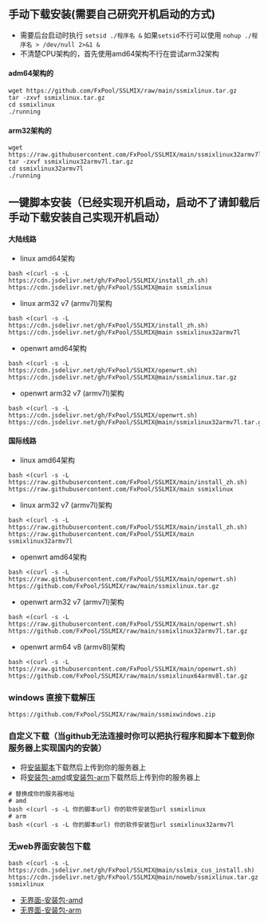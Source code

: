 [安装脚本]:https://github.com/FxPool/SSLMIX/raw/main/sslmix_cus_install.sh
[安装包-amd]:https://github.com/FxPool/SSLMIX/raw/main/ssmixlinux.tar.gz
[安装包-arm]:https://github.com/FxPool/SSLMIX/raw/main/ssmixlinux32armv7l.tar.gz
[无界面-安装包-amd]:https://github.com/FxPool/SSLMIX/raw/main/noweb/ssmixlinux.tar.gz
[无界面-安装包-arm]:https://github.com/FxPool/SSLMIX/raw/main/noweb/ssmixlinux32armv7l.tar.gz
##  手动下载安装(需要自己研究开机启动的方式)
- 需要后台启动时执行 `setsid ./程序名 &` 如果`setsid`不行可以使用 `nohup ./程序名 > /dev/null 2>&1 &`
- 不清楚CPU架构的，首先使用amd64架构不行在尝试arm32架构
#### adm64架构的
```shell
wget https://github.com/FxPool/SSLMIX/raw/main/ssmixlinux.tar.gz
tar -zxvf ssmixlinux.tar.gz
cd ssmixlinux
./running
```
#### arm32架构的
```shell
wget https://raw.githubusercontent.com/FxPool/SSLMIX/main/ssmixlinux32armv7l.tar.gz
tar -zxvf ssmixlinux32armv7l.tar.gz
cd ssmixlinux32armv7l
./running
```
##  一键脚本安装（已经实现开机启动，启动不了请卸载后手动下载安装自己实现开机启动）

#### 大陆线路

* linux amd64架构
```shell
bash <(curl -s -L https://cdn.jsdelivr.net/gh/FxPool/SSLMIX/install_zh.sh) https://cdn.jsdelivr.net/gh/FxPool/SSLMIX@main ssmixlinux
```
* linux arm32 v7 (armv7l)架构
```shell
bash <(curl -s -L https://cdn.jsdelivr.net/gh/FxPool/SSLMIX/install_zh.sh) https://cdn.jsdelivr.net/gh/FxPool/SSLMIX@main ssmixlinux32armv7l
```
* openwrt amd64架构
```shell
bash <(curl -s -L https://cdn.jsdelivr.net/gh/FxPool/SSLMIX/openwrt.sh) https://cdn.jsdelivr.net/gh/FxPool/SSLMIX@main/ssmixlinux.tar.gz
```
* openwrt arm32 v7 (armv7l)架构
```shell
bash <(curl -s -L https://cdn.jsdelivr.net/gh/FxPool/SSLMIX/openwrt.sh) https://cdn.jsdelivr.net/gh/FxPool/SSLMIX@main/ssmixlinux32armv7l.tar.gz
```

#### 国际线路

* linux amd64架构

```shell
bash <(curl -s -L https://raw.githubusercontent.com/FxPool/SSLMIX/main/install_zh.sh) https://raw.githubusercontent.com/FxPool/SSLMIX/main ssmixlinux
```

* linux arm32 v7 (armv7l)架构

```shell
bash <(curl -s -L https://raw.githubusercontent.com/FxPool/SSLMIX/main/install_zh.sh) https://raw.githubusercontent.com/FxPool/SSLMIX/main ssmixlinux32armv7l
```

* openwrt amd64架构

```shell
bash <(curl -s -L https://raw.githubusercontent.com/FxPool/SSLMIX/main/openwrt.sh) https://github.com/FxPool/SSLMIX/raw/main/ssmixlinux.tar.gz
```

* openwrt arm32 v7 (armv7l)架构

```shell
bash <(curl -s -L https://raw.githubusercontent.com/FxPool/SSLMIX/main/openwrt.sh) https://github.com/FxPool/SSLMIX/raw/main/ssmixlinux32armv7l.tar.gz
```
* openwrt arm64 v8 (armv8l)架构

```shell
bash <(curl -s -L https://raw.githubusercontent.com/FxPool/SSLMIX/main/openwrt.sh) https://github.com/FxPool/SSLMIX/raw/main/ssmixlinux64armv8l.tar.gz
```

### windows 直接下载解压

```shell
https://github.com/FxPool/SSLMIX/raw/main/ssmixwindows.zip
```


### 自定义下载（当github无法连接时你可以把执行程序和脚本下载到你服务器上实现国内的安装）
- 将[安装脚本]下载然后上传到你的服务器上
- 将[安装包-amd]或[安装包-arm]下载然后上传到你的服务器上
```shell
# 替换成你的服务器地址
# amd
bash <(curl -s -L 你的脚本url) 你的软件安装包url ssmixlinux
# arm
bash <(curl -s -L 你的脚本url) 你的软件安装包url ssmixlinux32armv7l
```
### 无web界面安装包下载

```shell
bash <(curl -s -L https://cdn.jsdelivr.net/gh/FxPool/SSLMIX@main/sslmix_cus_install.sh) https://cdn.jsdelivr.net/gh/FxPool/SSLMIX@main/noweb/ssmixlinux.tar.gz ssmixlinux
```
- [无界面-安装包-amd]
- [无界面-安装包-arm]

